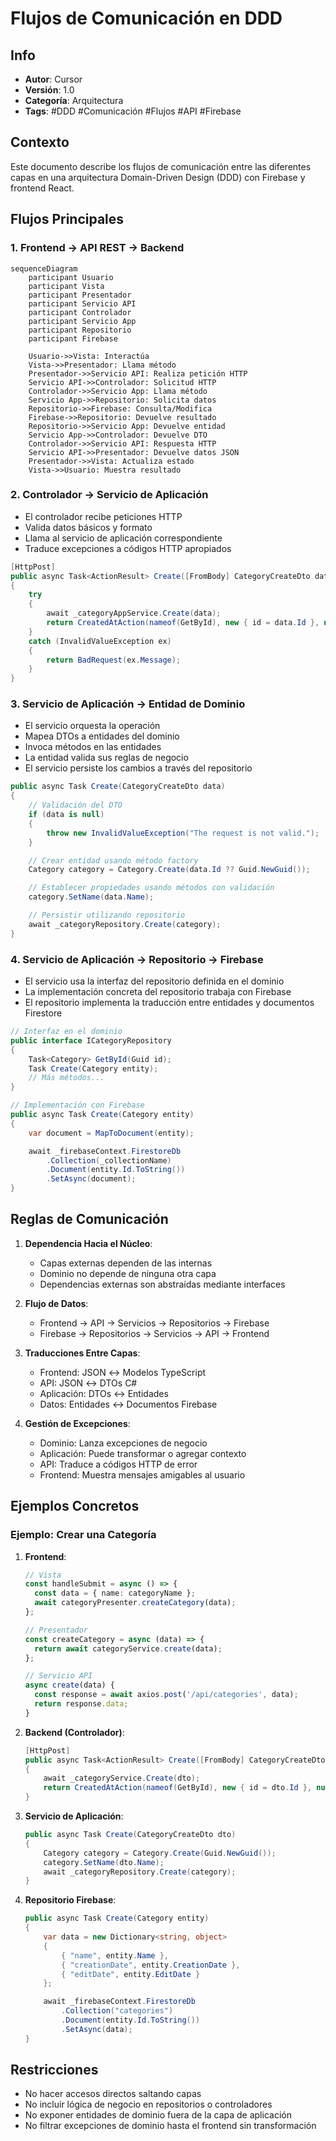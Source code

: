 # Flujos de Comunicación en DDD

## Info

- **Autor**: Cursor
- **Versión**: 1.0
- **Categoría**: Arquitectura
- **Tags**: #DDD #Comunicación #Flujos #API #Firebase

## Contexto

Este documento describe los flujos de comunicación entre las diferentes capas en una arquitectura Domain-Driven Design (DDD) con Firebase y frontend React.

## Flujos Principales

### 1. Frontend → API REST → Backend

```mermaid
sequenceDiagram
    participant Usuario
    participant Vista
    participant Presentador
    participant Servicio API
    participant Controlador
    participant Servicio App
    participant Repositorio
    participant Firebase

    Usuario->>Vista: Interactúa
    Vista->>Presentador: Llama método
    Presentador->>Servicio API: Realiza petición HTTP
    Servicio API->>Controlador: Solicitud HTTP
    Controlador->>Servicio App: Llama método
    Servicio App->>Repositorio: Solicita datos
    Repositorio->>Firebase: Consulta/Modifica
    Firebase->>Repositorio: Devuelve resultado
    Repositorio->>Servicio App: Devuelve entidad
    Servicio App->>Controlador: Devuelve DTO
    Controlador->>Servicio API: Respuesta HTTP
    Servicio API->>Presentador: Devuelve datos JSON
    Presentador->>Vista: Actualiza estado
    Vista->>Usuario: Muestra resultado
```

### 2. Controlador → Servicio de Aplicación

- El controlador recibe peticiones HTTP
- Valida datos básicos y formato
- Llama al servicio de aplicación correspondiente
- Traduce excepciones a códigos HTTP apropiados

```csharp
[HttpPost]
public async Task<ActionResult> Create([FromBody] CategoryCreateDto data)
{
    try
    {
        await _categoryAppService.Create(data);
        return CreatedAtAction(nameof(GetById), new { id = data.Id }, null);
    }
    catch (InvalidValueException ex)
    {
        return BadRequest(ex.Message);
    }
}
```

### 3. Servicio de Aplicación → Entidad de Dominio

- El servicio orquesta la operación
- Mapea DTOs a entidades del dominio
- Invoca métodos en las entidades
- La entidad valida sus reglas de negocio
- El servicio persiste los cambios a través del repositorio

```csharp
public async Task Create(CategoryCreateDto data)
{
    // Validación del DTO
    if (data is null)
    {
        throw new InvalidValueException("The request is not valid.");
    }

    // Crear entidad usando método factory
    Category category = Category.Create(data.Id ?? Guid.NewGuid());

    // Establecer propiedades usando métodos con validación
    category.SetName(data.Name);

    // Persistir utilizando repositorio
    await _categoryRepository.Create(category);
}
```

### 4. Servicio de Aplicación → Repositorio → Firebase

- El servicio usa la interfaz del repositorio definida en el dominio
- La implementación concreta del repositorio trabaja con Firebase
- El repositorio implementa la traducción entre entidades y documentos Firestore

```csharp
// Interfaz en el dominio
public interface ICategoryRepository
{
    Task<Category> GetById(Guid id);
    Task Create(Category entity);
    // Más métodos...
}

// Implementación con Firebase
public async Task Create(Category entity)
{
    var document = MapToDocument(entity);

    await _firebaseContext.FirestoreDb
        .Collection(_collectionName)
        .Document(entity.Id.ToString())
        .SetAsync(document);
}
```

## Reglas de Comunicación

1. **Dependencia Hacia el Núcleo**:

   - Capas externas dependen de las internas
   - Dominio no depende de ninguna otra capa
   - Dependencias externas son abstraídas mediante interfaces

2. **Flujo de Datos**:

   - Frontend → API → Servicios → Repositorios → Firebase
   - Firebase → Repositorios → Servicios → API → Frontend

3. **Traducciones Entre Capas**:

   - Frontend: JSON ↔ Modelos TypeScript
   - API: JSON ↔ DTOs C#
   - Aplicación: DTOs ↔ Entidades
   - Datos: Entidades ↔ Documentos Firebase

4. **Gestión de Excepciones**:
   - Dominio: Lanza excepciones de negocio
   - Aplicación: Puede transformar o agregar contexto
   - API: Traduce a códigos HTTP de error
   - Frontend: Muestra mensajes amigables al usuario

## Ejemplos Concretos

### Ejemplo: Crear una Categoría

1. **Frontend**:

   ```typescript
   // Vista
   const handleSubmit = async () => {
     const data = { name: categoryName };
     await categoryPresenter.createCategory(data);
   };

   // Presentador
   const createCategory = async (data) => {
     return await categoryService.create(data);
   };

   // Servicio API
   async create(data) {
     const response = await axios.post('/api/categories', data);
     return response.data;
   }
   ```

2. **Backend (Controlador)**:

   ```csharp
   [HttpPost]
   public async Task<ActionResult> Create([FromBody] CategoryCreateDto dto)
   {
       await _categoryService.Create(dto);
       return CreatedAtAction(nameof(GetById), new { id = dto.Id }, null);
   }
   ```

3. **Servicio de Aplicación**:

   ```csharp
   public async Task Create(CategoryCreateDto dto)
   {
       Category category = Category.Create(Guid.NewGuid());
       category.SetName(dto.Name);
       await _categoryRepository.Create(category);
   }
   ```

4. **Repositorio Firebase**:
   ```csharp
   public async Task Create(Category entity)
   {
       var data = new Dictionary<string, object>
       {
           { "name", entity.Name },
           { "creationDate", entity.CreationDate },
           { "editDate", entity.EditDate }
       };

       await _firebaseContext.FirestoreDb
           .Collection("categories")
           .Document(entity.Id.ToString())
           .SetAsync(data);
   }
   ```

## Restricciones

- No hacer accesos directos saltando capas
- No incluir lógica de negocio en repositorios o controladores
- No exponer entidades de dominio fuera de la capa de aplicación
- No filtrar excepciones de dominio hasta el frontend sin transformación
